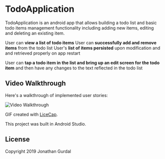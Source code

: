 # TodoApplication

TodoApplication is an android app that allows building a todo list and basic todo items management functionality including adding new items, editing and deleting an existing item.
 
 User can **view a list of todo items**
 User can **successfully add and remove items** from the todo list
 User's **list of items persisted** upon modification and and retrieved properly on app restart

User can **tap a todo item in the list and bring up an edit screen for the todo item** and then have any changes to the text reflected in the todo list

## Video Walkthrough

Here's a walkthrough of implemented user stories:

<img src='https://i.imgur.com/yoiqEEU.gif' title='Video Walkthrough' width='' alt='Video Walkthrough' />

GIF created with [LiceCap](http://www.cockos.com/licecap/).

This project was built in Android Studio.

## License
Copyright 2019 Jonathan Gurdal
